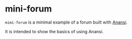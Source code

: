 mini-forum
==========

`mimi-forum` is a minimal example of a forum built with [Anansi](https://saru-tora.github.io/anansi).

It is intended to show the basics of using Anansi.
